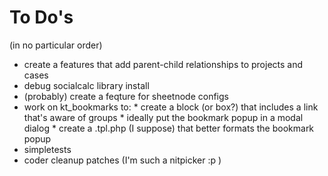 To Do's
=======
(in no particular order)

* create a features that add parent-child relationships to projects and cases
* debug socialcalc library install
* (probably) create a feqture for sheetnode configs
* work on kt_bookmarks to:
        * create a block (or box?) that includes a link that's aware of groups
        * ideally put the bookmark popup in a modal dialog
        * create a .tpl.php (I suppose) that better formats the bookmark popup
* simpletests
* coder cleanup patches (I'm such a nitpicker :p )

